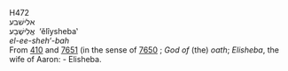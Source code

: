<body>
  <p>H472<br>  אלישׁבע  <br> אֱלִישֶׁבַע  ‎  ‘ĕlı̂ysheba‛  <br><i>el-ee-sheh‘-bah </i><br>From <a href="h0410.htm">410</a> and <a href="h7651.htm">7651</a> (in the sense of <a href="h7650.htm">7650</a> ; <i>God</i> <i>of</i> (the) <i>oath</i>; <i>Elisheba</i>, the wife of Aaron: - Elisheba.<br></p>
 </body>